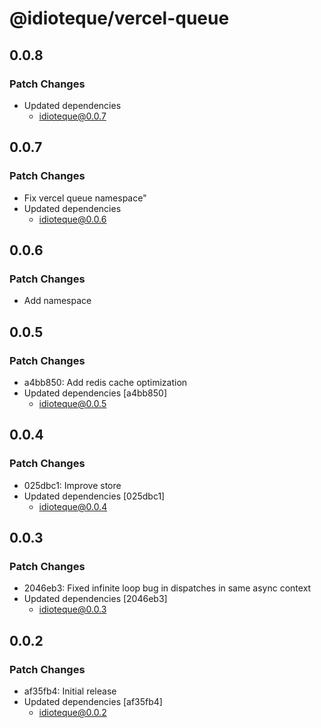 # @idioteque/vercel-queue

## 0.0.8

### Patch Changes

- Updated dependencies
  - idioteque@0.0.7

## 0.0.7

### Patch Changes

- Fix vercel queue namespace"
- Updated dependencies
  - idioteque@0.0.6

## 0.0.6

### Patch Changes

- Add namespace

## 0.0.5

### Patch Changes

- a4bb850: Add redis cache optimization
- Updated dependencies [a4bb850]
  - idioteque@0.0.5

## 0.0.4

### Patch Changes

- 025dbc1: Improve store
- Updated dependencies [025dbc1]
  - idioteque@0.0.4

## 0.0.3

### Patch Changes

- 2046eb3: Fixed infinite loop bug in dispatches in same async context
- Updated dependencies [2046eb3]
  - idioteque@0.0.3

## 0.0.2

### Patch Changes

- af35fb4: Initial release
- Updated dependencies [af35fb4]
  - idioteque@0.0.2
